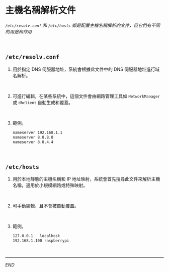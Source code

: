 # 主機名稱解析文件

_`/etc/resolv.conf` 和 `/etc/hosts` 都是配置主機名稱解析的文件，但它們有不同的用途和作用_

<br>

## `/etc/resolv.conf`

1. 用於指定 DNS 伺服器地址，系統會根據此文件中的 DNS 伺服器地址進行域名解析。

<br>

2. 可進行編輯，在某些系統中，這個文件會由網路管理工具如 `NetworkManager` 或 `dhclient` 自動生成和覆蓋。

<br>

3. 範例。

    ```bash
    nameserver 192.168.1.1
    nameserver 8.8.8.8
    nameserver 8.8.4.4
    ```

<br>

## `/etc/hosts`

1. 用於本地靜態的主機名稱和 IP 地址映射，系統會首先搜尋此文件來解析主機名稱，適用於小規模網路或特殊映射。

<br>

2. 可手動編輯，且不會被自動覆蓋。

<br>

3. 範例。

    ```bash
    127.0.0.1   localhost
    192.168.1.100 raspberrypi
    ```

<br>

___

_END_
